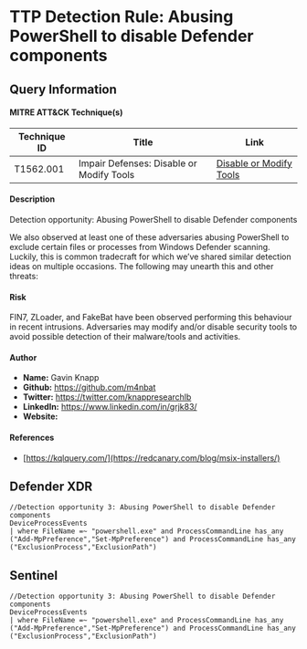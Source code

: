 # TTP Detection Rule: Abusing PowerShell to disable Defender components

## Query Information

#### MITRE ATT&CK Technique(s)

| Technique ID | Title    | Link    |
| ---  | --- | --- |
| T1562.001 | Impair Defenses: Disable or Modify Tools | [Disable or Modify Tools](https://attack.mitre.org/techniques/T1562/001/)|

#### Description
Detection opportunity: Abusing PowerShell to disable Defender components

We also observed at least one of these adversaries abusing PowerShell to exclude certain files or processes from Windows Defender scanning. Luckily, this is common tradecraft for which we’ve shared similar detection ideas on multiple occasions. The following may unearth this and other threats:

#### Risk
FIN7, ZLoader, and FakeBat have been observed performing this behaviour in recent intrusions. Adversaries may modify and/or disable security tools to avoid possible detection of their malware/tools and activities. 

#### Author <Optional>
- **Name:** Gavin Knapp
- **Github:** https://github.com/m4nbat 
- **Twitter:** https://twitter.com/knappresearchlb
- **LinkedIn:** https://www.linkedin.com/in/grjk83/
- **Website:**

#### References
- [https://kqlquery.com/](https://redcanary.com/blog/msix-installers/)

## Defender XDR
```KQL
//Detection opportunity 3: Abusing PowerShell to disable Defender components
DeviceProcessEvents
| where FileName =~ "powershell.exe" and ProcessCommandLine has_any ("Add-MpPreference","Set-MpPreference") and ProcessCommandLine has_any ("ExclusionProcess","ExclusionPath")
```
## Sentinel
```KQL
//Detection opportunity 3: Abusing PowerShell to disable Defender components
DeviceProcessEvents
| where FileName =~ "powershell.exe" and ProcessCommandLine has_any ("Add-MpPreference","Set-MpPreference") and ProcessCommandLine has_any ("ExclusionProcess","ExclusionPath")
```
